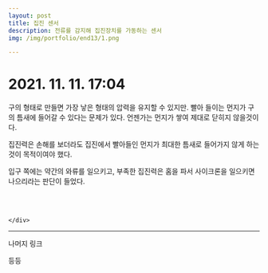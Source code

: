 ```yaml
---
layout: post
title: 집진 센서
description: 전류를 감지해 집진장치를 가동하는 센서
img: /img/portfolio/end13/1.png

---
```



# 2021. 11. 11. 17:04



 구의 형태로 만들면 가장 낳은 형태의 압력을 유지할 수 있지만. 빨아 들이는 먼지가 구의 틈새에 들어갈 수 있다는 문제가 있다. 언젠가는 먼지가 쌓여 제대로 닫히지 않을것이다.

 집진력은 손해를 보더라도  집진에서 빨아들인 먼지가 최대한 틈새로 들어가지 않게 하는 것이 목적이여야 했다. 

 입구 쪽에는 약간의 와류를 일으키고, 부족한 집진력은 홈을 파서 사이크론을 일으키면 나으리라는 판단이 들었다.  



</div>

<div class="img_row">
<img class="col one" src="{{ site.baseurl }} /img/portfolio/end13/1.png" alt="" title="example image"/>
<img class="col one" src="{{ site.baseurl }} /img/portfolio/end13/2.png" alt="" title="example image"/>
<img class="col one" src="{{ site.baseurl }} /img/portfolio/end13/3.png" alt="" title="example image"/>
	</div>	
<div class="img_row">
<img class="col one" src="{{ site.baseurl }} /img/portfolio/end13/4.jpg" alt="" title="example image"/>
<img class="col two" src="{{ site.baseurl }} /img/portfolio/end13/5.jpg" alt="" title="example image"/>

	</div>	



----------
나머지 링크 



등등
